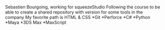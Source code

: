 Sebastien Bourgoing, working for squeezeStudio
Following the course to be able to create a shared repository with version for some tools in the company
My favorite path is HTML & CSS
*Git
*Perforce
*C#
*Python
*Maya
*3DS Max
*MaxScript
